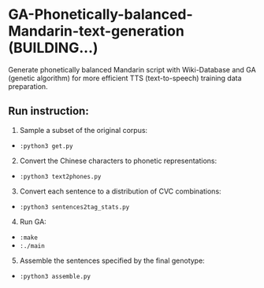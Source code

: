 # GA-Phonetically-balanced-Mandarin-text-generation (BUILDING...)
Generate phonetically balanced Mandarin script with Wiki-Database and GA (genetic algorithm) for more efficient TTS (text-to-speech) training data preparation.

## Run instruction:
1. Sample a subset of the original corpus:
  - `:python3 get.py`

2. Convert the Chinese characters to phonetic representations:
  - `:python3 text2phones.py`
  
3. Convert each sentence to a distribution of CVC combinations:
  - `:python3 sentences2tag_stats.py`
  
4. Run GA:
  - `:make`
  - `:./main`
  
5. Assemble the sentences specified by the final genotype:
  - `:python3 assemble.py`
